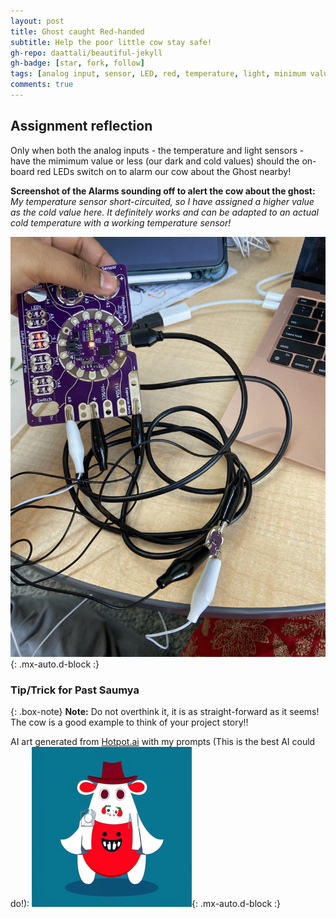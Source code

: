 ```yaml
---
layout: post
title: Ghost caught Red-handed 
subtitle: Help the poor little cow stay safe!
gh-repo: daattali/beautiful-jekyll
gh-badge: [star, fork, follow]
tags: [analog input, sensor, LED, red, temperature, light, minimum values, ghost, arduino]
comments: true
---
```


## **Assignment reflection**
Only when both the analog inputs - the temperature and light sensors - have the mimimum value or less (our dark and cold values) should the on-board red LEDs switch on to alarm our cow about the Ghost nearby! 

**Screenshot of the Alarms sounding off to alert the cow about the ghost:**
*My temperature sensor short-circuited, so I have assigned a higher value as the cold value here. It definitely works and can be adapted to an actual cold temperature with a working temperature sensor!*

![Screenshot](https://github.com/Saumya-x/Saumya-x.github.io/blob/master/assets/img/cowdangermoo.jpg?raw=true){: .mx-auto.d-block :}

### Tip/Trick for Past Saumya

{: .box-note}
**Note:** Do not overthink it, it is as straight-forward as it seems! The cow is a good example to think of your project story!!

AI art generated from [Hotpot.ai](https://hotpot.ai) with my prompts (This is the best AI could do!):
![Poor cow!](https://github.com/Saumya-x/Saumya-x.github.io/blob/master/assets/img/cowscared.png?raw=true){: .mx-auto.d-block :}

